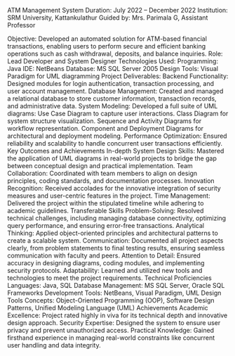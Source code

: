 ATM Management System
Duration: July 2022 – December 2022
Institution: SRM University, Kattankulathur
Guided by: Mrs. Parimala G, Assistant Professor

Objective: Developed an automated solution for ATM-based financial transactions, enabling users to perform secure and efficient banking operations such as cash withdrawal, deposits, and balance inquiries.
Role: Lead Developer and System Designer
Technologies Used:
Programming: Java
IDE: NetBeans
Database: MS SQL Server 2005
Design Tools: Visual Paradigm for UML diagramming
Project Deliverables:
Backend Functionality: Designed modules for login authentication, transaction processing, and user account management.
Database Management: Created and managed a relational database to store customer information, transaction records, and administrative data.
System Modeling: Developed a full suite of UML diagrams:
Use Case Diagram to capture user interactions.
Class Diagram for system structure visualization.
Sequence and Activity Diagrams for workflow representation.
Component and Deployment Diagrams for architectural and deployment modeling.
Performance Optimization: Ensured reliability and scalability to handle concurrent user transactions efficiently.
Key Outcomes and Achievements
In-depth System Design Skills: Mastered the application of UML diagrams in real-world projects to bridge the gap between conceptual design and practical implementation.
Team Collaboration: Coordinated with team members to align on design principles, coding standards, and documentation processes.
Innovation Recognition: Received accolades for the innovative integration of security measures and user-centric features in the project.
Time Management: Delivered the project within the stipulated timeline while adhering to academic guidelines.
Transferable Skills
Problem-Solving: Resolved technical challenges, including managing database connectivity, optimizing query performance, and ensuring error-free transactions.
Analytical Thinking: Applied object-oriented principles and architectural patterns to create a scalable system.
Communication: Documented all project aspects clearly, from problem statements to final testing results, ensuring seamless communication with faculty and peers.
Attention to Detail: Ensured accuracy in designing diagrams, coding modules, and implementing security protocols.
Adaptability: Learned and utilized new tools and technologies to meet the project requirements.
Technical Proficiencies
Languages: Java, SQL
Database Management: MS SQL Server, Oracle SQL Frameworks
Development Tools: NetBeans, Visual Paradigm, UML Design Tools
Concepts: Object-Oriented Programming (OOP), Software Design Patterns, Unified Modeling Language (UML)
Achievements
Academic Excellence: Project rated highly in viva for its technical depth and innovative design approach.
Security Expertise: Designed the system to ensure user privacy and prevent unauthorized access.
Practical Knowledge: Gained firsthand experience in managing real-world constraints like concurrent user handling and data integrity.
